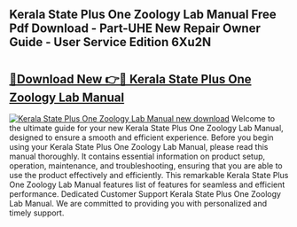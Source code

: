 ## Kerala State Plus One Zoology Lab Manual Free Pdf Download - Part-UHE New Repair Owner Guide - User Service Edition 6Xu2N

# <h2><a href="http://bc81333.oget.top/?id=Kerala+State+Plus+One+Zoology+Lab+Manual">🔗Download New 👉🔴 Kerala State Plus One Zoology Lab Manual</a></h2>

[![Kerala State Plus One Zoology Lab Manual new download](https://i.imgur.com/5g1atiW.png)](http://bc81333.oget.top/?id=Kerala+State+Plus+One+Zoology+Lab+Manual)
Welcome to the ultimate guide for your new Kerala State Plus One Zoology Lab Manual, designed to ensure a smooth and efficient experience. Before you begin using your Kerala State Plus One Zoology Lab Manual, please read this manual thoroughly. It contains essential information on product setup, operation, maintenance, and troubleshooting, ensuring that you are able to use the product effectively and efficiently. This remarkable Kerala State Plus One Zoology Lab Manual features list of features for seamless and efficient performance. Dedicated Customer Support Kerala State Plus One Zoology Lab Manual. We are committed to providing you with personalized and timely support.
